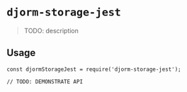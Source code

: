 # `djorm-storage-jest`

> TODO: description

## Usage

```
const djormStorageJest = require('djorm-storage-jest');

// TODO: DEMONSTRATE API
```
